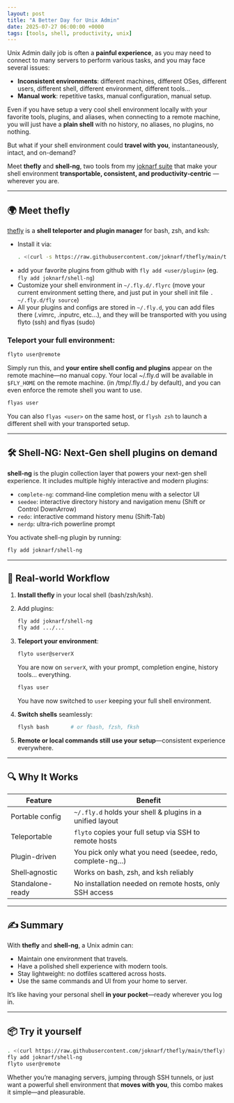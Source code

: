```yaml
---
layout: post
title: "A Better Day for Unix Admin"
date: 2025-07-27 06:00:00 +0000
tags: [tools, shell, productivity, unix]
---
```


Unix Admin daily job is often a **painful experience**, as you may need to connect to many servers to perform various tasks, and you may face several issues:

- **Inconsistent environments**: different machines, different OSes, different users, different shell, different environment, different tools...
- **Manual work**: repetitive tasks, manual configuration, manual setup.

Even if you have setup a very cool shell environment locally with your favorite tools, plugins, and aliases, when connecting to a remote machine, you will just have a **plain shell** with no history, no aliases, no plugins, no nothing.

But what if your shell environment could **travel with you**, instantaneously, intact, and on-demand?

Meet **thefly** and **shell‑ng**, two tools from my [joknarf suite][tools-page] that make your shell environment **transportable, consistent, and productivity‑centric** — wherever you are.

---

## 🌍 Meet **thefly**

[thefly][thefly] is a **shell teleporter and plugin manager** for bash, zsh, and ksh:

- Install it via:
  ```bash
  . <(curl -s https://raw.githubusercontent.com/joknarf/thefly/main/thefly) install
  ```
- add your favorite plugins from github with `fly add <user/plugin>` (eg. `fly add joknarf/shell-ng`)
- Customize your shell environment in `~/.fly.d/.flyrc` (move your current environment setting there, and just put in your shell init file `. ~/.fly.d/fly source`)
- All your plugins and configs are stored in `~/.fly.d`, you can add files there (.vimrc, .inputrc, etc...), and they will be transported with you using flyto (ssh) and flyas (sudo)

### Teleport your full environment:

```bash
flyto user@remote
```
Simply run this, and **your entire shell config and plugins** appear on the remote machine—no manual copy.
Your local ~/.fly.d will be available in `$FLY_HOME` on the remote machine. (in /tmp/.fly.d.<user>/<flyid> by default), and you can even enforce the remote shell you want to use.

```bash
flyas user
```
You can also `flyas <user>` on the same host, or `flysh zsh` to launch a different shell with your transported setup.

---

## 🛠 Shell‑NG: Next‑Gen shell plugins on demand

**shell‑ng** is the plugin collection layer that powers your next-gen shell experience. It includes multiple highly interactive and modern plugins:

- `complete-ng`: command‑line completion menu with a selector UI  
- `seedee`: interactive directory history and navigation menu (Shift or Control DownArrow)
- `redo`: interactive command history menu (Shift-Tab)  
- `nerdp`: ultra‑rich powerline prompt

You activate shell-ng plugin by running:
```bash
fly add joknarf/shell-ng
```


---

## 🚀 Real-world Workflow

1. **Install thefly** in your local shell (bash/zsh/ksh).
2. Add plugins:
   ```bash
   fly add joknarf/shell-ng
   fly add .../...
   ```
3. **Teleport your environment**:
   ```bash
   flyto user@serverX
   ```
   You are now on `serverX`, with your prompt, completion engine, history tools… everything.
   ```bash
   flyas user
   ```
   You have now switched to `user` keeping your full shell environment.

4. **Switch shells** seamlessly:
   ```bash
   flysh bash       # or fbash, fzsh, fksh
   ```

5. **Remote or local commands still use your setup**—consistent experience everywhere.

---

## 🔍 Why It Works

| Feature            | Benefit |
|--------------------|---------|
| Portable config    | `~/.fly.d` holds your shell & plugins in a unified layout |
| Teleportable       | `flyto` copies your full setup via SSH to remote hosts |
| Plugin-driven      | You pick only what you need (seedee, redo, complete-ng…) |
| Shell‑agnostic     | Works on bash, zsh, and ksh reliably |
| Standalone-ready   | No installation needed on remote hosts, only SSH access |

---

## ✍️ Summary

With **thefly** and **shell‑ng**, a Unix admin can:

- Maintain one environment that travels.
- Have a polished shell experience with modern tools.
- Stay lightweight: no dotfiles scattered across hosts.
- Use the same commands and UI from your home to server.

It’s like having your personal shell **in your pocket**—ready wherever you log in.

---

## 📦 Try it yourself

```bash
. <(curl https://raw.githubusercontent.com/joknarf/thefly/main/thefly) install
fly add joknarf/shell-ng
flyto user@remote
```

Whether you’re managing servers, jumping through SSH tunnels, or just want a powerful shell environment that **moves with you**, this combo makes it simple—and pleasurable.

[tools-page]: https://joknarf.github.io/joknarf-tools/  
[thefly]: https://github.com/joknarf/thefly/  
[x-shell-ng]: https://github.com/joknarf/shell-ng/

